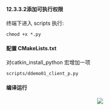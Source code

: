 #### 12.3.3.2添加可执行权限
终端下进入 scripts 执行:

    chmod +x *.py

#### 配置 CMakeLists.txt
对catkin_install_python 宏增加一项

    scripts/ddemo01_client_p.py
#### 编译运行
<div align=center><img src="https://s2.loli.net/2022/01/24/sFoiXMERb85Qzpl.png"></div>
